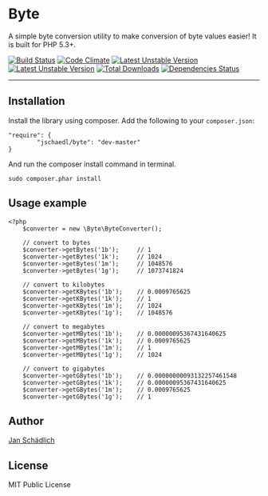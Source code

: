 # Byte

A simple byte conversion utility to make conversion of byte values easier! It is built for PHP 5.3+.

[![Build Status](https://travis-ci.org/jschaedl/Byte.png)](https://travis-ci.org/jschaedl/Byte) 
[![Code Climate](https://codeclimate.com/github/jschaedl/Byte.png)](https://codeclimate.com/github/jschaedl/Byte)
[![Latest Unstable Version](https://poser.pugx.org/jschaedl/Byte/v/stable.png)](https://packagist.org/packages/jschaedl/Byte) 
[![Latest Unstable Version](https://poser.pugx.org/jschaedl/Byte/v/unstable.png)](https://packagist.org/packages/jschaedl/Byte) 
[![Total Downloads](https://poser.pugx.org/jschaedl/byte/downloads.png)](https://packagist.org/packages/jschaedl/byte) 
[![Dependencies Status](https://d2xishtp1ojlk0.cloudfront.net/d/13270245)](http://depending.in/jschaedl/Byte)

---

## Installation

Install the library using composer. Add the following to your ```composer.json```:

```
"require": {
        "jschaedl/byte": "dev-master"
}
```

And run the composer install command in terminal.

```
sudo composer.phar install
```

## Usage example

```
<?php
	$converter = new \Byte\ByteConverter();

	// convert to bytes
	$converter->getBytes('1b'); 	// 1
	$converter->getBytes('1k');		// 1024
	$converter->getBytes('1m');		// 1048576
	$converter->getBytes('1g');		// 1073741824

	// convert to kilobytes
	$converter->getKBytes('1b');	// 0.0009765625
	$converter->getKBytes('1k');	// 1
	$converter->getKBytes('1m');	// 1024
	$converter->getKBytes('1g');	// 1048576

	// convert to megabytes
	$converter->getMBytes('1b');	// 0.00000095367431640625
	$converter->getMBytes('1k');	// 0.0009765625
	$converter->getMBytes('1m');	// 1
	$converter->getMBytes('1g');	// 1024

	// convert to gigabytes
	$converter->getGBytes('1b');	// 0.00000000093132257461548
	$converter->getGBytes('1k');	// 0.00000095367431640625
	$converter->getGBytes('1m');	// 0.0009765625
	$converter->getGBytes('1g');	// 1 

```

## Author

[Jan Schädlich](https://github.com/jschaedl)

## License

MIT Public License

